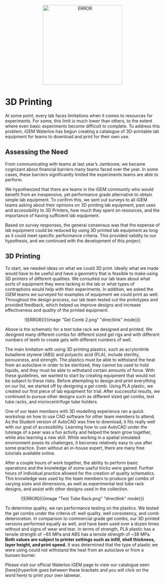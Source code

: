 <center> <img src="http://2017.igem.org/wiki/images/3/36/3Dpage.png" alt="ERROR" style="width:258px;height:258px;"> </center>

# 3D Printing

At some point, every lab faces limitations when it comes to resources for experiments. For some, this limit is much lower than others, to the extent where even basic experiments become difficult to complete. To address this problem, iGEM Waterloo has begun creating a catalogue of 3D-printable lab equipment for teams to download and print for their own use.

## Assessing the Need

From communicating with teams at last year’s Jamboree, we became cognizant about financial barriers many teams faced over the year. In some cases, these barriers significantly limited the experiments teams are able to perform.  

We hypothesized that there are teams in the iGEM community who would benefit from an inexpensive, yet performance grade alternative to obtain simple lab equipment. To confirm this, we sent out surveys to all iGEM teams asking about their opinions on 3D printing lab equipment, past uses and accessibility to 3D Printers, how much they spent on resources, and the importance of having sufficient lab equipment.

Based on survey responses, the general consensus was that the expense of lab equipment could be reduced by using 3D printed lab equipment as long as it could meet specific performance criteria. This provided validity to our hypothesis, and we continued with the development of this project.

## 3D Printing

To start, we needed ideas on what we could 3D print. Ideally what we made would have to be useful and have a geometry that is feasible to make using 3D printers of different qualities. We consulted our lab team about what sorts of equipment they were lacking in the lab or what types of contraptions would help with their experiments. In addition, we asked the iGEM teams we surveyed for examples of equipment we could print as well. Throughout the design process, our lab team tested out the prototypes and provided feedback, which helped us improve designs and increase effectiveness and quality of the printed equipment.

<center> ![ERROR]({{image "Gel Comb 2.png" "directlink" mode}}) </center>

Above is the schematic for a test tube rack we designed and printed. We designed many different combs for different sized gel rigs and with different numbers of teeth to create gels with different numbers of well.

The main limitation with using 3D printing plastics, such as acrylonitrile butadiene styrene (ABS) and polyactic acid (PLA), include sterility, porousness, and strength. The plastics must be able to withstand the heat from an autoclave in order to be sterilized, they cannot be used to hold liquids, and they must be able to withstand certain amounts of force. With these guidelines, we wanted to start by creating equipment that would not be subject to these risks. Before attempting to design and print everything on our list, we started off by designing a gel comb. Using PLA plastic, we created our first piece of lab equipment for trial. After successful results, we continued to pursue other designs such as different sized gel combs, test tube racks, and microcentrifuge tube holders.

One of our team members with 3D modelling experience ran a quick workshop on how to use CAD software for other team members to attend. As the Student version of AutoCAD was free to download, it fits really well with our goal of accessibility.  Learning how to use AutoCAD under the tutelage of a peer was a fun activity and helped the team grow together, while also learning a new skill. While working in a spatial simulated environment poses its challenges, it becomes relatively easy to use after some practice. Even without an in-house expert, there are many free tutorials available online.

After a couple hours of work together, the ability to perform basic operations and the knowledge of some useful tricks were gained. Further hours of individual practice allowed for the creation of quality schematics. This knowledge was used by the team members to produce gel combs of varying sizes and dimensions, as well as experimental test tube rack designs, and assist with other designs used in the collection.

<center> ![ERROR]({{image "Test Tube Rack.png" "directlink" mode}}) </center>

To determine quality, we ran performance testing on the plastics. We tested the gel combs under the criteria of: well quality, well consistency, and comb deterioration. In comparison to commercial grade gel combs, our 3D printed versions performed equally as well, and have been used over a dozen times without and signs of wear and tear. In terms of strength, PLA plastic has a tensile strength of ~65 MPa and ABS has a tensile strength of ~38 MPa. **Both values are subject to printer settings such as infill, shell thickness, layer height, and print speed.** It was determined that the type of plastic we were using could not withstand the heat from an autoclave or from a bunsen burner.

Please visit our official Waterloo iGEM page to view our catalogue seen [here](hyperlink goes between these brackets and you will click on the word here) to print your own labwear.
